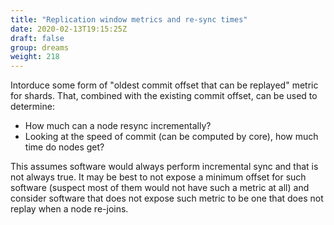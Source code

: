 ```yaml
---
title: "Replication window metrics and re-sync times"
date: 2020-02-13T19:15:25Z
draft: false
group: dreams
weight: 218
---
```


Intorduce some form of "oldest commit offset that can be replayed" metric for shards.
That, combined with the existing commit offset, can be used to determine:

  * How much can a node resync incrementally?
  * Looking at the speed of commit (can be computed by core), how much time do nodes get?

This assumes software would always perform incremental sync and that is not always true.
It may be best to not expose a minimum offset for such software (suspect most of them would not
have such a metric at all) and consider software that does not expose such metric to be one
that does not replay when a node re-joins.
